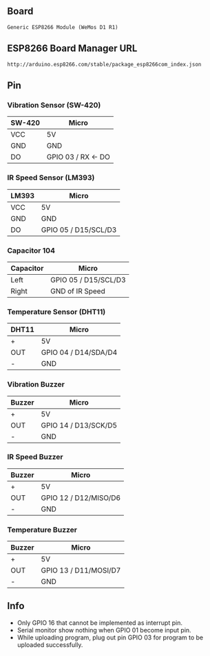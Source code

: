 ## Board

```
Generic ESP8266 Module (WeMos D1 R1)
```

## ESP8266 Board Manager URL

```
http://arduino.esp8266.com/stable/package_esp8266com_index.json
```

## Pin
### Vibration Sensor (SW-420)
| SW-420    | Micro                 |
| --------- | --------------------- |
| VCC       | 5V                    |
| GND       | GND                   |
| DO        | GPIO 03 / RX <- DO    |

### IR Speed Sensor (LM393)
| LM393     | Micro                 |
| --------- | --------------------- |
| VCC       | 5V                    |
| GND       | GND                   |
| DO        | GPIO 05 / D15/SCL/D3  |

### Capacitor 104
| Capacitor | Micro                 |
| --------- | --------------------- |
| Left      | GPIO 05 / D15/SCL/D3  |
| Right     | GND of IR Speed       |

### Temperature Sensor (DHT11)
| DHT11     | Micro                 |
| --------- | --------------------- |
| +         | 5V                    |
| OUT       | GPIO 04 / D14/SDA/D4  |
| -         | GND                   |

### Vibration Buzzer
| Buzzer    | Micro                 |
| --------- | --------------------- |
| +         | 5V                    |
| OUT       | GPIO 14 / D13/SCK/D5  |
| -         | GND                   |

### IR Speed Buzzer
| Buzzer    | Micro                 |
| --------- | --------------------- |
| +         | 5V                    |
| OUT       | GPIO 12 / D12/MISO/D6 |
| -         | GND                   |

### Temperature Buzzer
| Buzzer    | Micro                 |
| --------- | --------------------- |
| +         | 5V                    |
| OUT       | GPIO 13 / D11/MOSI/D7 |
| -         | GND                   |

## Info
- Only GPIO 16 that cannot be implemented as interrupt pin.
- Serial monitor show nothing when GPIO 01 become input pin.
- While uploading program, plug out pin GPIO 03 for program to be uploaded successfully.